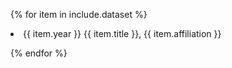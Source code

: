 {% for item in include.dataset %}

  <li> {{ item.year }} {{ item.title }}, {{ item.affiliation }} </li>

{% endfor %}
